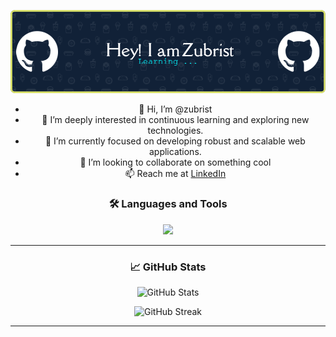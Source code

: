 <header align="left">
  
![Your paragraph text (5)](./github-header-image.png)

- 👋 Hi, I’m @zubrist
- 👀 I’m deeply interested in continuous learning and exploring new technologies.
- 🌱 I’m currently focused on developing robust and scalable web applications.
- 💞️ I’m looking to collaborate on something cool
- 📫 Reach me at [LinkedIn](https://www.linkedin.com/in/akhlakh-ahmed-reja)


### 🛠️ Languages and Tools
<p align="center">
  <a href="">
    <img src="https://skillicons.dev/icons?i=git,kubernetes,docker,c,bitbucket,fastapi,figma,java,md,postman,py,react," />
  </a>
</p>



---

### 📈 GitHub Stats

<p align="center">
  <img src="https://github-readme-stats.vercel.app/api?username=zubrist&show_icons=true&theme=radical" alt="GitHub Stats" />
</p>

<p align="center">
  <img src="https://github-readme-streak-stats.herokuapp.com/?user=zubrist&theme=radical" alt="GitHub Streak" />
</p>

---
<!---
zubrist/zubrist is a ✨ special ✨ repository because its `README.md` (this file) appears on your GitHub profile.
You can click the Preview link to take a look at your changes.
--->
